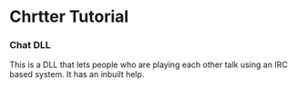 # Chrtter Tutorial

### Chat DLL
This is a DLL that lets people who are playing each other talk using an IRC based system.
It has an inbuilt help.
